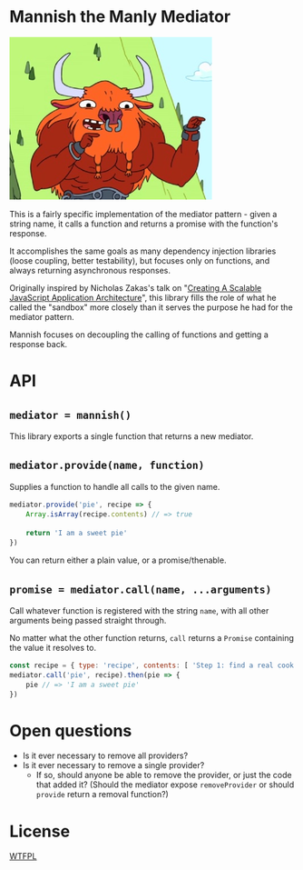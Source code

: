# Mannish the Manly Mediator

![](mannish.jpg)

This is a fairly specific implementation of the mediator pattern - given a string name, it calls a function and returns a promise with the function's response.

It accomplishes the same goals as many dependency injection libraries (loose coupling, better testability), but focuses only on functions, and always returning asynchronous responses.

Originally inspired by Nicholas Zakas's talk on "[Creating A Scalable JavaScript Application Architecture](http://youtu.be/b5pFv9NB9fs)", this library fills the role of what he called the "sandbox" more closely than it serves the purpose he had for the mediator pattern.

Mannish focuses on decoupling the calling of functions and getting a response back.

# API

## `mediator = mannish()`

This library exports a single function that returns a new mediator.

<!-- js
const mannish = require('./')

const mediator = mannish()
-->

## `mediator.provide(name, function)`

Supplies a function to handle all calls to the given name.

```js
mediator.provide('pie', recipe => {
	Array.isArray(recipe.contents) // => true

	return 'I am a sweet pie'
})
```

You can return either a plain value, or a promise/thenable.

## `promise = mediator.call(name, ...arguments)`

Call whatever function is registered with the string `name`, with all other arguments being passed straight through.

No matter what the other function returns, `call` returns a `Promise` containing the value it resolves to.

```js
const recipe = { type: 'recipe', contents: [ 'Step 1: find a real cook book' ] }
mediator.call('pie', recipe).then(pie => {
	pie // => 'I am a sweet pie'
})
```

# Open questions

- Is it ever necessary to remove all providers?
- Is it ever necessary to remove a single provider?
	- If so, should anyone be able to remove the provider, or just the code that added it? (Should the mediator expose `removeProvider` or should `provide` return a removal function?)

# License

[WTFPL](http://wtfpl2.com/)
